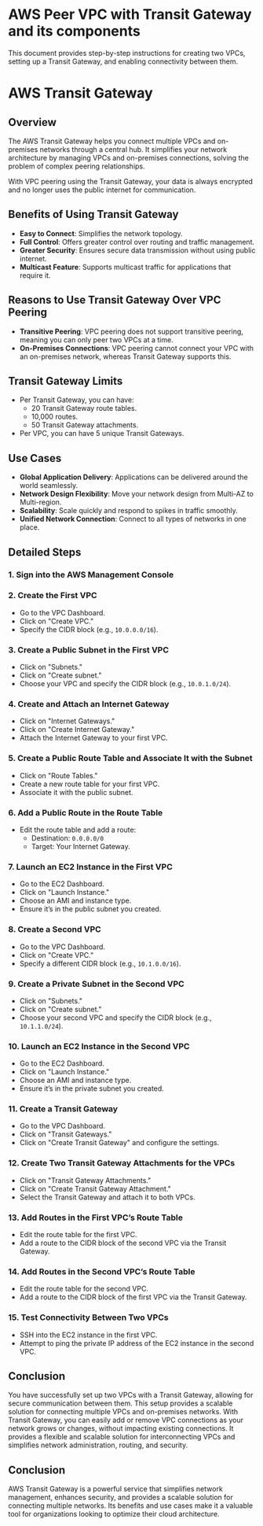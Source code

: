 # AWS Peer VPC with Transit Gateway and its components

This document provides step-by-step instructions for creating two VPCs, setting up a Transit Gateway, and enabling connectivity between them.

# AWS Transit Gateway

## Overview
The AWS Transit Gateway helps you connect multiple VPCs and on-premises networks through a central hub. It simplifies your network architecture by managing VPCs and on-premises connections, solving the problem of complex peering relationships.

With VPC peering using the Transit Gateway, your data is always encrypted and no longer uses the public internet for communication.

## Benefits of Using Transit Gateway
- **Easy to Connect**: Simplifies the network topology.
- **Full Control**: Offers greater control over routing and traffic management.
- **Greater Security**: Ensures secure data transmission without using public internet.
- **Multicast Feature**: Supports multicast traffic for applications that require it.

## Reasons to Use Transit Gateway Over VPC Peering
- **Transitive Peering**: VPC peering does not support transitive peering, meaning you can only peer two VPCs at a time.
- **On-Premises Connections**: VPC peering cannot connect your VPC with an on-premises network, whereas Transit Gateway supports this.

## Transit Gateway Limits
- Per Transit Gateway, you can have:
  - 20 Transit Gateway route tables.
  - 10,000 routes.
  - 50 Transit Gateway attachments.
- Per VPC, you can have 5 unique Transit Gateways.

## Use Cases
- **Global Application Delivery**: Applications can be delivered around the world seamlessly.
- **Network Design Flexibility**: Move your network design from Multi-AZ to Multi-region.
- **Scalability**: Scale quickly and respond to spikes in traffic smoothly.
- **Unified Network Connection**: Connect to all types of networks in one place.

## Detailed Steps

### 1. Sign into the AWS Management Console

### 2. Create the First VPC
- Go to the VPC Dashboard.
- Click on "Create VPC."
- Specify the CIDR block (e.g., `10.0.0.0/16`).

### 3. Create a Public Subnet in the First VPC
- Click on "Subnets."
- Click on "Create subnet."
- Choose your VPC and specify the CIDR block (e.g., `10.0.1.0/24`).

### 4. Create and Attach an Internet Gateway
- Click on "Internet Gateways."
- Click on "Create Internet Gateway."
- Attach the Internet Gateway to your first VPC.

### 5. Create a Public Route Table and Associate It with the Subnet
- Click on "Route Tables."
- Create a new route table for your first VPC.
- Associate it with the public subnet.

### 6. Add a Public Route in the Route Table
- Edit the route table and add a route:
  - Destination: `0.0.0.0/0`
  - Target: Your Internet Gateway.

### 7. Launch an EC2 Instance in the First VPC
- Go to the EC2 Dashboard.
- Click on "Launch Instance."
- Choose an AMI and instance type.
- Ensure it’s in the public subnet you created.

### 8. Create a Second VPC
- Go to the VPC Dashboard.
- Click on "Create VPC."
- Specify a different CIDR block (e.g., `10.1.0.0/16`).

### 9. Create a Private Subnet in the Second VPC
- Click on "Subnets."
- Click on "Create subnet."
- Choose your second VPC and specify the CIDR block (e.g., `10.1.1.0/24`).

### 10. Launch an EC2 Instance in the Second VPC
- Go to the EC2 Dashboard.
- Click on "Launch Instance."
- Choose an AMI and instance type.
- Ensure it’s in the private subnet you created.

### 11. Create a Transit Gateway
- Go to the VPC Dashboard.
- Click on "Transit Gateways."
- Click on "Create Transit Gateway" and configure the settings.

### 12. Create Two Transit Gateway Attachments for the VPCs
- Click on "Transit Gateway Attachments."
- Click on "Create Transit Gateway Attachment."
- Select the Transit Gateway and attach it to both VPCs.

### 13. Add Routes in the First VPC’s Route Table
- Edit the route table for the first VPC.
- Add a route to the CIDR block of the second VPC via the Transit Gateway.

### 14. Add Routes in the Second VPC’s Route Table
- Edit the route table for the second VPC.
- Add a route to the CIDR block of the first VPC via the Transit Gateway.

### 15. Test Connectivity Between Two VPCs
- SSH into the EC2 instance in the first VPC.
- Attempt to ping the private IP address of the EC2 instance in the second VPC.

## Conclusion
You have successfully set up two VPCs with a Transit Gateway, allowing for secure communication between them. This setup provides a scalable solution for connecting multiple VPCs and on-premises networks.
With Transit Gateway, you can easily add or remove VPC connections as your network grows or changes, without impacting existing connections. It provides a flexible and scalable solution for interconnecting VPCs and simplifies network administration, 
routing, and security.



## Conclusion
AWS Transit Gateway is a powerful service that simplifies network management, enhances security, and provides a scalable solution for connecting multiple networks. Its benefits and use cases make it a valuable tool for organizations looking to optimize their cloud architecture.
